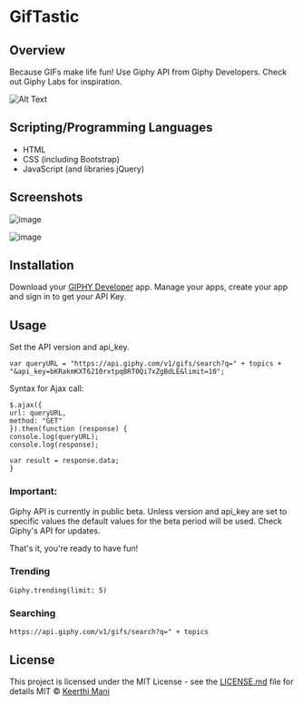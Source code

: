 # GifTastic

## Overview

Because GIFs make life fun! Use Giphy API from Giphy Developers.  Check out Giphy Labs for inspiration.

![Alt Text](https://media.giphy.com/media/vFKqnCdLPNOKc/giphy.gif)

## Scripting/Programming Languages

* HTML
*  CSS (including Bootstrap) 
* JavaScript (and libraries jQuery)

## Screenshots

![image](https://user-images.githubusercontent.com/52920074/66431475-0b236980-e9ea-11e9-8af3-0a8e18c9cb1f.png)


![image](https://user-images.githubusercontent.com/52920074/66444296-b2b39280-ea10-11e9-9326-3dae4580fa34.png)


## Installation

Download your [GIPHY Developer]() app. Manage your apps, create your app and sign in to get your API Key. 


## Usage

Set the API version and api_key.

``` 
var queryURL = "https://api.giphy.com/v1/gifs/search?q=" + topics + "&api_key=bKRakmKXT6210rxtpqBRT0Qi7xZgBdLE&limit=10";
```

Syntax for Ajax call: 
```
$.ajax({
url: queryURL,
method: "GET"
}).then(function (response) {
console.log(queryURL);
console.log(response);

var result = response.data;
}
```

### Important: 

Giphy API is currently in public beta. Unless version and api_key are set to specific values the default values for the beta period will be used. Check Giphy's API for updates.

That's it, you're ready to have fun!

### Trending
```
Giphy.trending(limit: 5)
```
### Searching
```
https://api.giphy.com/v1/gifs/search?q=" + topics 
```
## License

This project is licensed under the MIT License - see the [LICENSE.md]() file for details
MIT © [Keerthi Mani]()

